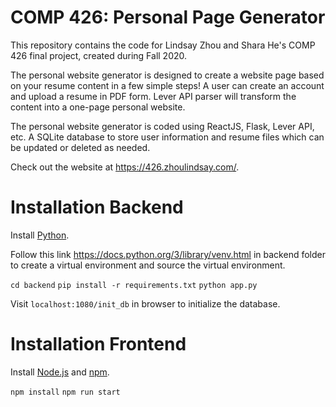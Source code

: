 # COMP 426: Personal Page Generator

This repository contains the code for Lindsay Zhou and Shara He's COMP 426 final project, created during Fall 2020.

The personal website generator is designed to create a website page based on your resume content in a few simple steps! A user can create an account and upload a resume in PDF form. Lever API parser will transform the content into a one-page personal website.

The personal website generator is coded using ReactJS, Flask, Lever API, etc. A SQLite database to store user information and resume files which can be updated or deleted as needed.

Check out the website at https://426.zhoulindsay.com/.

# Installation Backend
Install [Python](https://www.python.org/downloads/).

Follow this link https://docs.python.org/3/library/venv.html in backend folder to create a virtual environment and source the virtual environment.

`cd backend`
`pip install -r requirements.txt`
`python app.py`

Visit `localhost:1080/init_db` in browser to initialize the database.

# Installation Frontend
Install [Node.js](https://nodejs.org/en/download/) and [npm](https://www.npmjs.com/get-npm).

`npm install`
`npm run start`